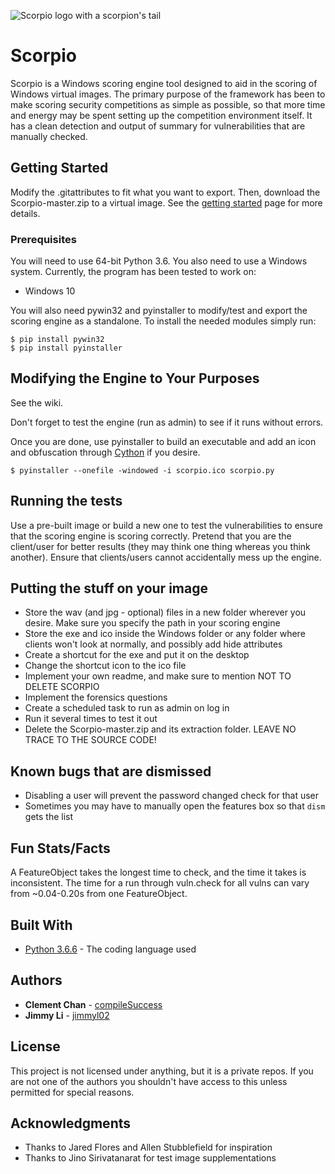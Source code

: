 ![Scorpio logo with a scorpion's tail](https://github.com/compileSuccess/Scorpio/blob/master/scorpio.png)

# Scorpio

Scorpio is a Windows scoring engine tool designed to aid in the scoring of Windows virtual images. The primary purpose of the framework has been to make scoring security competitions as simple as possible, so that more time and energy may be spent setting up the competition environment itself. It has a clean detection and output of summary for vulnerabilities that are manually checked.

## Getting Started

Modify the .gitattributes to fit what you want to export. Then, download the Scorpio-master.zip to a virtual image. See the [getting started](https://github.com/compileSuccess/Scorpio/wiki/Getting-Started) page for more details.

### Prerequisites

You will need to use 64-bit Python 3.6. You also need to use a Windows system. Currently, the program has been tested to work on:

* Windows 10

You will also need pywin32 and pyinstaller to modify/test and export the scoring engine as a standalone.
To install the needed modules simply run:

```
$ pip install pywin32
$ pip install pyinstaller
```

## Modifying the Engine to Your Purposes

See the wiki.

Don't forget to test the engine (run as admin) to see if it runs without errors.

Once you are done, use pyinstaller to build an executable and add an icon and obfuscation through [Cython](http://cython.org/) if you desire.

```
$ pyinstaller --onefile -windowed -i scorpio.ico scorpio.py
```

## Running the tests

Use a pre-built image or build a new one to test the vulnerabilities to ensure that the scoring engine is scoring correctly. Pretend that you are the client/user for better results (they may think one thing whereas you think another). Ensure that clients/users cannot accidentally mess up the engine.

## Putting the stuff on your image

* Store the wav (and jpg - optional) files in a new folder wherever you desire. Make sure you specify the path in your scoring engine
* Store the exe and ico inside the Windows folder or any folder where clients won't look at normally, and possibly add hide attributes
* Create a shortcut for the exe and put it on the desktop
* Change the shortcut icon to the ico file
* Implement your own readme, and make sure to mention NOT TO DELETE SCORPIO
* Implement the forensics questions
* Create a scheduled task to run as admin on log in
* Run it several times to test it out
* Delete the Scorpio-master.zip and its extraction folder. LEAVE NO TRACE TO THE SOURCE CODE!

## Known bugs that are dismissed

* Disabling a user will prevent the password changed check for that user
* Sometimes you may have to manually open the features box so that `dism` gets the list

## Fun Stats/Facts

A FeatureObject takes the longest time to check, and the time it takes is inconsistent.
The time for a run through vuln.check for all vulns can vary from ~0.04-0.20s from one FeatureObject.

## Built With

* [Python 3.6.6](https://www.python.org/) - The coding language used

## Authors

* **Clement Chan** - [compileSuccess](https://github.com/compileSuccess)
* **Jimmy Li** - [jimmyl02](https://github.com/jimmyl02)

## License

This project is not licensed under anything, but it is a private repos. If you are not one of the authors you shouldn't have access to this unless permitted for special reasons.

## Acknowledgments

* Thanks to Jared Flores and Allen Stubblefield for inspiration
* Thanks to Jino Sirivatanarat for test image supplementations
